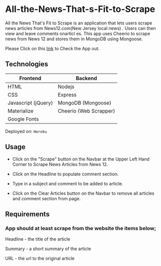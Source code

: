 # All-the-News-That-s-Fit-to-Scrape
All the News That's Fit to Scrape is an application that lets users scrape news articles from News12.com(New Jersey local news) . Users can then view and leave comments onarticl es. This app uses Cheerio to scrape news from News 12 and stores them in MongoDB using Mongoose.

Please Click on this [link](https://dashboard.heroku.com/apps/salty-peak-07005) to Check the App out.

## Technologies

| Frontend  | Backend |
| ------------- | ------------- |
| HTML | Nodejs |
| CSS  | Express |
| Javascript (jQuery) | MongoDB (Mongoose)|
| Materialize | Cheerio (Web Scrapper) |
|Google Fonts|


Deployed on: `Heroku`

## Usage

- Click on the "Scrape" button on the Navbar at the Upper Left Hand Corner to Scrape News Articles from News 12.

- Click on the Headline to populate comment section.

- Type in a subject and comment to be added to article.

- Click on the Clear Articles button on the Navbar to remove all articles and comment section from page.




## Requirements
### App should at least scrape from the website the items below;

Headline - the title of the article

Summary - a short summary of the article

URL - the url to the original article

